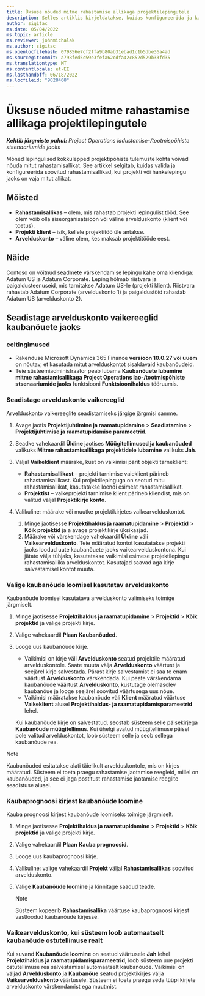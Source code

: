 ```yaml
---
title: Üksuse nõuded mitme rahastamise allikaga projektilepingutele
description: Selles artiklis kirjeldatakse, kuidas konfigureerida ja kasutada üksuste nõudeid mitme allikaga.
author: sigitac
ms.date: 05/04/2022
ms.topic: article
ms.reviewer: johnmichalak
ms.author: sigitac
ms.openlocfilehash: 079856e7cf2ffa9b80ab31ebad1c1b5dbe36a4ad
ms.sourcegitcommit: a798fed5c59e3fefa62cdfa42c852d529b33fd35
ms.translationtype: MT
ms.contentlocale: et-EE
ms.lasthandoff: 06/18/2022
ms.locfileid: "9028468"
---
```

# <a name="item-requirements-for-project-contracts-with-multiple-funding-sources"></a>Üksuse nõuded mitme rahastamise allikaga projektilepingutele

_**Kehtib järgmiste puhul:** Project Operations ladustamise-/tootmispõhiste stsenaariumide jaoks_

Mõned lepingulised kokkulepped projektipõhiste tulemuste kohta võivad nõuda mitut rahastamisallikat. See artikkel selgitab, kuidas valida ja konfigureerida soovitud rahastamisallikad, kui projekti või hankelepingu jaoks on vaja mitut allikat.

## <a name="terminology"></a>Mõisted

- **Rahastamisallikas** – olem, mis rahastab projekti lepingulist tööd. See olem võib olla siseorganisatsioon või väline arvelduskonto (klient või toetus).
- **Projekti klient** – isik, kellele projektitöö üle antakse.
- **Arvelduskonto** – väline olem, kes maksab projektitööde eest.

## <a name="example"></a>Näide

Contoso on võitnud seadmete värskendamise lepingu kahe oma kliendiga: Adatum US ja Adatum Corporate. Leping hõlmab riistvara ja paigaldusteenuseid, mis tarnitakse Adatum US-le (projekti klient). Riistvara rahastab Adatum Corporate (arvelduskonto 1) ja paigaldustöid rahastab Adatum US (arvelduskonto 2).

## <a name="set-up-invoice-account-defaulting-rules-for-item-requirements"></a>Seadistage arvelduskonto vaikereeglid kaubanõuete jaoks

### <a name="prerequisites"></a>eeltingimused

- Rakenduse Microsoft Dynamics 365 Finance **versioon 10.0.27 või uuem** on nõutav, et kasutada mitut arvelduskontot sisaldavaid kaubanõudeid.
- Teie süsteemiadministraator peab lubama **Kaubanõuete lubamine mitme rahastamisallikaga Project Operations lao-/tootmispõhiste stsenaariumide jaoks** funktsiooni **Funktsioonihaldus** tööruumis.

### <a name="set-up-the-invoice-account-defaulting-rules"></a>Seadistage arvelduskonto vaikereeglid

Arvelduskonto vaikereeglite seadistamiseks järgige järgmisi samme.

1. Avage jaotis **Projektijuhtimine ja raamatupidamine** \> **Seadistamine** \> **Projektijuhtimise ja raamatupidamise parameetrid**.
1. Seadke vahekaardil **Üldine** jaotises **Müügitellimused ja kaubanõuded** valikuks **Mitme rahastamisallikaga projektidele lubamine** valikuks **Jah**.
1. Väljal **Vaikeklient** määrake, kust on vaikimisi pärit objekti tarneklient:

    - **Rahastamisallikast** – projekti tarnimise vaieklient pärineb rahastamisallikast. Kui projektilepinguga on seotud mitu rahastamisallikat, kasutatakse loendi esimest rahastamisallikat.
    - **Projektist** – vaikeprojekti tarnimise klient pärineb kliendist, mis on valitud väljal **Projektikirje konto**.

1. Valikuline: määrake või muutke projektikirjetes vaikearvelduskontot.

    1. Minge jaotisesse **Projektihaldus ja raamatupidamine** \> **Projektid** \> **Kõik projektid** ja a avage projektikirje üksikasjad.
    2. Määrake või värskendage vahekaardil **Üldine** väli **Vaikearvelduskonto**. Teie määratud kontot kasutatakse projekti jaoks loodud uute kaubanõuete jaoks vaikearvelduskontona. Kui jätate välja tühjaks, kasutatakse vaikimisi esimese projektilepingu rahastamisallika arvelduskontot. Kasutajad saavad aga kirje salvestamisel kontot muuta.

### <a name="select-the-invoice-account-to-use-when-you-create-an-item-requirement"></a>Valige kaubanõude loomisel kasutatav arvelduskonto

Kaubanõude loomisel kasutatava arvelduskonto valimiseks toimige järgmiselt.

1. Minge jaotisesse **Projektihaldus ja raamatupidamine** \> **Projektid** \> **Kõik projektid** ja valige projekti kirje.
1. Valige vahekaardil **Plaan** **Kaubanõuded**.
1. Looge uus kaubanõude kirje.

    - Vaikimisi on kirje väli **Arvelduskonto** seatud projektile määratud arvelduskontole. Saate muuta välja **Arvelduskonto** väärtust ja seejärel kirje salvestada. Pärast kirje salvestamist ei saa te enam väärtust **Arvelduskonto** värskendada. Kui peate värskendama kaubanõude väärtust **Arvelduskonto**, kustutage olemasolev kaubanõue ja looge seejärel soovitud väärtusega uus nõue.
    - Vaikimisi määratakse kaubanõude väli **Klient** määratud väärtuse **Vaikeklient** alusel **Projektihaldus- ja raamatupidamisparameetrid** lehel.

    Kui kaubanõude kirje on salvestatud, seostab süsteem selle päisekirjega **Kaubanõude müügitellimus**. Kui ühelgi avatud müügitellimuse päisel pole valitud arvelduskontot, loob süsteem selle ja seob sellega kaubanõude rea.

> [!NOTE]
> Kaubanõuded esitatakse alati täielikult arvelduskontole, mis on kirjes määratud. Süsteem ei toeta praegu rahastamise jaotamise reegleid, millel on kaubanõuded, ja see ei jaga postitust rahastamise jaotamise reeglite seadistuse alusel.

### <a name="create-an-item-requirement-from-an-item-forecast-record"></a>Kaubaprognoosi kirjest kaubanõude loomine

Kauba prognoosi kirjest kaubanõude loomiseks toimige järgmiselt.

1. Minge jaotisesse **Projektihaldus ja raamatupidamine** \> **Projektid** \> **Kõik projektid** ja valige projekti kirje.
1. Valige vahekaardil **Plaan** **Kauba prognoosid**.
1. Looge uus kaubaprognoosi kirje.
1. Valikuline: valige vahekaardil **Projekt** väljal **Rahastamisallikas** soovitud arvelduskonto.
1. Valige **Kaubanõude loomine** ja kinnitage saadud teade.

    > [!NOTE]
    > Süsteem kopeerib **Rahastamisallika** väärtuse kaubaprognoosi kirjest vastloodud kaubanõude kirjesse.

### <a name="default-invoice-account-when-the-system-automatically-creates-an-item-requirement-from-a-purchase-order-line"></a>Vaikearvelduskonto, kui süsteem loob automaatselt kaubanõude ostutellimuse realt

Kui suvand **Kaubanõude loomine** on seatud väärtusele **Jah** lehel **Projektihaldus ja raamatupidamisparameetrid**, loob süsteem uue projekti ostutellimuse rea salvestamisel automaatselt kaubanõude. Vaikimisi on väljad **Arvelduskonto** ja **Kaubanõue** seatud projektikirjes välja **Vaikearvelduskonto** väärtusele. Süsteem ei toeta praegu seda tüüpi kirjete arvelduskonto värskendamist ega muutmist.

